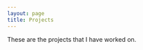 ```yaml
---
layout: page
title: Projects
---
```

These are the projects that I have worked on.

<br><br>
<script>
  const modified = new Date(document.lastModified);
  document.getElementById("last-modified").textContent =
    "Last updated: " + modified.toLocaleDateString();
</script>
